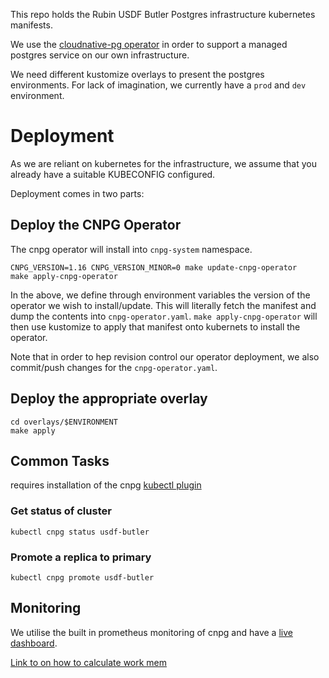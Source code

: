 
This repo holds the Rubin USDF Butler Postgres infrastructure kubernetes manifests.

We use the [cloudnative-pg operator](https://cloudnative-pg.io/) in order to support a managed postgres service on our own infrastructure.

We need different kustomize overlays to present the postgres environments. For lack of imagination, we currently have a `prod` and `dev` environment.

# Deployment

As we are reliant on kubernetes for the infrastructure, we assume that you already have a suitable KUBECONFIG configured.

Deployment comes in two parts:

## Deploy the CNPG Operator

The cnpg operator will install into `cnpg-system` namespace.

```
CNPG_VERSION=1.16 CNPG_VERSION_MINOR=0 make update-cnpg-operator
make apply-cnpg-operator
```

In the above, we define through environment variables the version of the operator we wish to install/update. This will literally fetch the manifest and dump the contents into `cnpg-operator.yaml`. `make apply-cnpg-operator` will then use kustomize to apply that manifest onto kubernets to install the operator.

Note that in order to hep revision control our operator deployment, we also commit/push changes for the `cnpg-operator.yaml`.

## Deploy the appropriate overlay

```
cd overlays/$ENVIRONMENT
make apply
```

## Common Tasks

requires installation of the cnpg [kubectl plugin](https://cloudnative-pg.io/documentation/1.17/cnpg-plugin/#cloudnativepg-plugin)

### Get status of cluster

```
kubectl cnpg status usdf-butler
```

### Promote a replica to primary

```
kubectl cnpg promote usdf-butler
```

## Monitoring

We utilise the built in prometheus monitoring of cnpg and have a [live dashboard](https://grafana.slac.stanford.edu/d/z7FCA4Nnk/cloud-native-postgresql).

[Link to on how to calculate work mem](https://www.enterprisedb.com/postgres-tutorials/how-tune-postgresql-memory)
